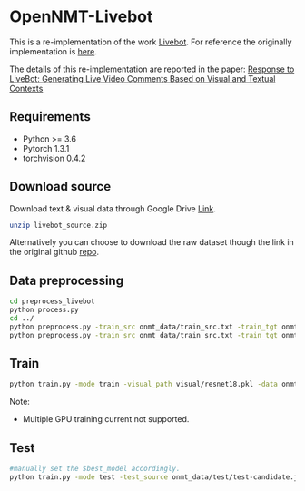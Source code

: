 # OpenNMT-Livebot
This is a re-implementation of the work [Livebot](https://arxiv.org/abs/1809.04938). For reference the originally implementation is [here](https://github.com/lancopku/livebot).

The details of this re-implementation are reported in the paper: [Response to LiveBot: Generating Live Video Comments Based on Visual and Textual Contexts](https://arxiv.org/abs/2006.03022) 
## Requirements
* Python >= 3.6
* Pytorch 1.3.1
* torchvision 0.4.2

## Download source 
Download text & visual data through Google Drive [Link](https://drive.google.com/open?id=1oKyIg_UEyhzsptj4lJ8G1nI-fk7ZFlS_).
```bash 
unzip livebot_source.zip
```
Alternatively you can choose to download the raw dataset though the link in the original github [repo](https://github.com/lancopku/livebot). 

## Data preprocessing
```bash 
cd preprocess_livebot
python process.py
cd ../
python preprocess.py -train_src onmt_data/train_src.txt -train_tgt onmt_data/train_tgt.txt -valid_src onmt_data/valid_src.txt -valid_tgt onmt_data/valid_tgt.txt -save_data onmt_data/data -share_vocab -src_vocab_size 30000
python preprocess.py -train_src onmt_data/train_src.txt -train_tgt onmt_data/train_tgt.txt -valid_src onmt_data/test/test_src.txt -valid_tgt onmt_data/test/test_tgt.txt -save_data onmt_data/test/data -share_vocab -src_vocab_size 30000
```

## Train
```bash 
python train.py -mode train -visual_path visual/resnet18.pkl -data onmt_data/data -position_encoding -param_init_glorot -world_size 1 -gpu_ranks 0 
```
Note:
- Multiple GPU training current not supported.

## Test
```bash 
#manually set the $best_model accordingly.
python train.py -mode test -test_source onmt_data/test/test-candidate.json -visual_path visual/resnet18.pkl -data onmt_data/test/data -train_from $best_model -valid_batch_size 100 -world_size 1 -gpu_ranks 0
```
